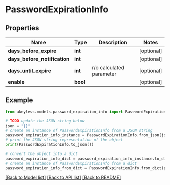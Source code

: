 # PasswordExpirationInfo


## Properties

Name | Type | Description | Notes
------------ | ------------- | ------------- | -------------
**days_before_expire** | **int** |  | [optional] 
**days_before_notification** | **int** |  | [optional] 
**days_until_expire** | **int** | r/o calculated parameter | [optional] 
**enable** | **bool** |  | [optional] 

## Example

```python
from akeyless.models.password_expiration_info import PasswordExpirationInfo

# TODO update the JSON string below
json = "{}"
# create an instance of PasswordExpirationInfo from a JSON string
password_expiration_info_instance = PasswordExpirationInfo.from_json(json)
# print the JSON string representation of the object
print(PasswordExpirationInfo.to_json())

# convert the object into a dict
password_expiration_info_dict = password_expiration_info_instance.to_dict()
# create an instance of PasswordExpirationInfo from a dict
password_expiration_info_from_dict = PasswordExpirationInfo.from_dict(password_expiration_info_dict)
```
[[Back to Model list]](../README.md#documentation-for-models) [[Back to API list]](../README.md#documentation-for-api-endpoints) [[Back to README]](../README.md)


